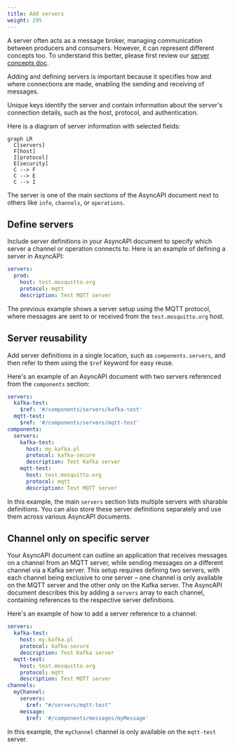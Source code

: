 ```yaml
---
title: Add servers
weight: 295
---
```


A server often acts as a message broker, managing communication between producers and consumers. However, it can represent different concepts too. To understand this better, please first review our [server concepts doc](/docs/concepts/server).

Adding and defining servers is important because it specifies how and where connections are made, enabling the sending and receiving of messages.

Unique keys identify the server and contain information about the server's connection details, such as the host, protocol, and authentication. 

Here is a diagram of server information with selected fields: 

```mermaid
graph LR
  C[servers]
  F[host]
  I[protocol]
  E[security]
  C --> F
  C --> E
  C --> I
```

The server is one of the main sections of the AsyncAPI document next to others like `info`, `channels`, or `operations`.

## Define servers

Include server definitions in your AsyncAPI document to specify which server a channel or operation connects to. Here is an example of defining a server in AsyncAPI:

```yaml
servers:
  prod:
    host: test.mosquitto.org
    protocol: mqtt
    description: Test MQTT server
```

The previous example shows a server setup using the MQTT protocol, where messages are sent to or received from the `test.mosquitto.org` host.

## Server reusability

Add server definitions in a single location, such as `components.servers`, and then refer to them using the `$ref` keyword for easy reuse.

Here's an example of an AsyncAPI document with two servers referenced from the `components` section:
```yaml
servers:
  kafka-test:
    $ref: '#/components/servers/kafka-test'
  mqtt-test:
    $ref: '#/components/servers/mqtt-test'
components:
  servers:
    kafka-test:
      host: my.kafka.pl
      protocol: kafka-secure
      description: Test Kafka server
    mqtt-test:
      host: test.mosquitto.org
      protocol: mqtt
      description: Test MQTT server
```

In this example, the main `servers` section lists multiple servers with sharable definitions. You can also store these server definitions separately and use them across various AsyncAPI documents.

## Channel only on specific server

Your AsyncAPI document can outline an application that receives messages on a channel from an MQTT server, while sending messages on a different channel via a Kafka server. This setup requires defining two servers, with each channel being exclusive to one server – one channel is only available on the MQTT server and the other only on the Kafka server. The AsyncAPI document describes this by adding a `servers` array to each channel, containing references to the respective server definitions.

Here's an example of how to add a server reference to a channel:

```yaml
servers:
  kafka-test:
    host: my.kafka.pl
    protocol: kafka-secure
    description: Test Kafka server
  mqtt-test:
    host: test.mosquitto.org
    protocol: mqtt
    description: Test MQTT server
channels:
  myChannel:
    servers:
      $ref: "#/servers/mqtt-test"
    message:
      $ref: '#/components/messages/myMessage'
```

In this example, the `myChannel` channel is only available on the `mqtt-test` server.
